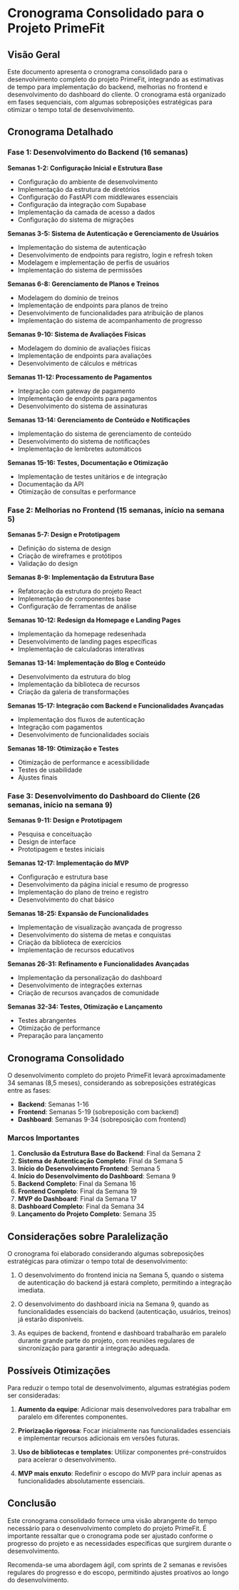 # Cronograma Consolidado para o Projeto PrimeFit

## Visão Geral

Este documento apresenta o cronograma consolidado para o desenvolvimento completo do projeto PrimeFit, integrando as estimativas de tempo para implementação do backend, melhorias no frontend e desenvolvimento do dashboard do cliente. O cronograma está organizado em fases sequenciais, com algumas sobreposições estratégicas para otimizar o tempo total de desenvolvimento.

## Cronograma Detalhado

### Fase 1: Desenvolvimento do Backend (16 semanas)

**Semanas 1-2: Configuração Inicial e Estrutura Base**
- Configuração do ambiente de desenvolvimento
- Implementação da estrutura de diretórios
- Configuração do FastAPI com middlewares essenciais
- Configuração da integração com Supabase
- Implementação da camada de acesso a dados
- Configuração do sistema de migrações

**Semanas 3-5: Sistema de Autenticação e Gerenciamento de Usuários**
- Implementação do sistema de autenticação
- Desenvolvimento de endpoints para registro, login e refresh token
- Modelagem e implementação de perfis de usuários
- Implementação do sistema de permissões

**Semanas 6-8: Gerenciamento de Planos e Treinos**
- Modelagem do domínio de treinos
- Implementação de endpoints para planos de treino
- Desenvolvimento de funcionalidades para atribuição de planos
- Implementação do sistema de acompanhamento de progresso

**Semanas 9-10: Sistema de Avaliações Físicas**
- Modelagem do domínio de avaliações físicas
- Implementação de endpoints para avaliações
- Desenvolvimento de cálculos e métricas

**Semanas 11-12: Processamento de Pagamentos**
- Integração com gateway de pagamento
- Implementação de endpoints para pagamentos
- Desenvolvimento do sistema de assinaturas

**Semanas 13-14: Gerenciamento de Conteúdo e Notificações**
- Implementação do sistema de gerenciamento de conteúdo
- Desenvolvimento do sistema de notificações
- Implementação de lembretes automáticos

**Semanas 15-16: Testes, Documentação e Otimização**
- Implementação de testes unitários e de integração
- Documentação da API
- Otimização de consultas e performance

### Fase 2: Melhorias no Frontend (15 semanas, início na semana 5)

**Semanas 5-7: Design e Prototipagem**
- Definição do sistema de design
- Criação de wireframes e protótipos
- Validação do design

**Semanas 8-9: Implementação da Estrutura Base**
- Refatoração da estrutura do projeto React
- Implementação de componentes base
- Configuração de ferramentas de análise

**Semanas 10-12: Redesign da Homepage e Landing Pages**
- Implementação da homepage redesenhada
- Desenvolvimento de landing pages específicas
- Implementação de calculadoras interativas

**Semanas 13-14: Implementação do Blog e Conteúdo**
- Desenvolvimento da estrutura do blog
- Implementação da biblioteca de recursos
- Criação da galeria de transformações

**Semanas 15-17: Integração com Backend e Funcionalidades Avançadas**
- Implementação dos fluxos de autenticação
- Integração com pagamentos
- Desenvolvimento de funcionalidades sociais

**Semanas 18-19: Otimização e Testes**
- Otimização de performance e acessibilidade
- Testes de usabilidade
- Ajustes finais

### Fase 3: Desenvolvimento do Dashboard do Cliente (26 semanas, início na semana 9)

**Semanas 9-11: Design e Prototipagem**
- Pesquisa e conceituação
- Design de interface
- Prototipagem e testes iniciais

**Semanas 12-17: Implementação do MVP**
- Configuração e estrutura base
- Desenvolvimento da página inicial e resumo de progresso
- Implementação do plano de treino e registro
- Desenvolvimento do chat básico

**Semanas 18-25: Expansão de Funcionalidades**
- Implementação de visualização avançada de progresso
- Desenvolvimento do sistema de metas e conquistas
- Criação da biblioteca de exercícios
- Implementação de recursos educativos

**Semanas 26-31: Refinamento e Funcionalidades Avançadas**
- Implementação da personalização do dashboard
- Desenvolvimento de integrações externas
- Criação de recursos avançados de comunidade

**Semanas 32-34: Testes, Otimização e Lançamento**
- Testes abrangentes
- Otimização de performance
- Preparação para lançamento

## Cronograma Consolidado

O desenvolvimento completo do projeto PrimeFit levará aproximadamente 34 semanas (8,5 meses), considerando as sobreposições estratégicas entre as fases:

- **Backend**: Semanas 1-16
- **Frontend**: Semanas 5-19 (sobreposição com backend)
- **Dashboard**: Semanas 9-34 (sobreposição com frontend)

### Marcos Importantes

1. **Conclusão da Estrutura Base do Backend**: Final da Semana 2
2. **Sistema de Autenticação Completo**: Final da Semana 5
3. **Início do Desenvolvimento Frontend**: Semana 5
4. **Início do Desenvolvimento do Dashboard**: Semana 9
5. **Backend Completo**: Final da Semana 16
6. **Frontend Completo**: Final da Semana 19
7. **MVP do Dashboard**: Final da Semana 17
8. **Dashboard Completo**: Final da Semana 34
9. **Lançamento do Projeto Completo**: Semana 35

## Considerações sobre Paralelização

O cronograma foi elaborado considerando algumas sobreposições estratégicas para otimizar o tempo total de desenvolvimento:

1. O desenvolvimento do frontend inicia na Semana 5, quando o sistema de autenticação do backend já estará completo, permitindo a integração imediata.

2. O desenvolvimento do dashboard inicia na Semana 9, quando as funcionalidades essenciais do backend (autenticação, usuários, treinos) já estarão disponíveis.

3. As equipes de backend, frontend e dashboard trabalharão em paralelo durante grande parte do projeto, com reuniões regulares de sincronização para garantir a integração adequada.

## Possíveis Otimizações

Para reduzir o tempo total de desenvolvimento, algumas estratégias podem ser consideradas:

1. **Aumento da equipe**: Adicionar mais desenvolvedores para trabalhar em paralelo em diferentes componentes.

2. **Priorização rigorosa**: Focar inicialmente nas funcionalidades essenciais e implementar recursos adicionais em versões futuras.

3. **Uso de bibliotecas e templates**: Utilizar componentes pré-construídos para acelerar o desenvolvimento.

4. **MVP mais enxuto**: Redefinir o escopo do MVP para incluir apenas as funcionalidades absolutamente essenciais.

## Conclusão

Este cronograma consolidado fornece uma visão abrangente do tempo necessário para o desenvolvimento completo do projeto PrimeFit. É importante ressaltar que o cronograma pode ser ajustado conforme o progresso do projeto e as necessidades específicas que surgirem durante o desenvolvimento.

Recomenda-se uma abordagem ágil, com sprints de 2 semanas e revisões regulares do progresso e do escopo, permitindo ajustes proativos ao longo do desenvolvimento.
